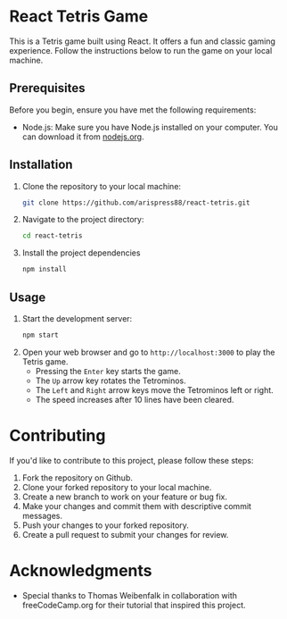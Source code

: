 # React Tetris Game

This is a Tetris game built using React. It offers a fun and classic gaming experience. Follow the instructions below to run the game on your local machine.

## Prerequisites

Before you begin, ensure you have met the following requirements:

- Node.js: Make sure you have Node.js installed on your computer. You can download it from [nodejs.org](https://nodejs.org/).

## Installation

1. Clone the repository to your local machine:

   ```bash
   git clone https://github.com/arispress88/react-tetris.git

2. Navigate to the project directory:
   ```bash
   cd react-tetris

3. Install the project dependencies
   ```bash
   npm install

## Usage

1. Start the development server:
   ```bash
   npm start

2. Open your web browser and go to `http://localhost:3000` to play the Tetris game.
   - Pressing the `Enter` key starts the game.
   - The `Up` arrow key rotates the Tetrominos.
   - The `Left` and `Right` arrow keys move the Tetrominos left or right.
   - The speed increases after 10 lines have been cleared.

# Contributing

If you'd like to contribute to this project, please follow these steps:

1. Fork the repository on Github.
2. Clone your forked repository to your local machine.
3. Create a new branch to work on your feature or bug fix.
4. Make your changes and commit them with descriptive commit messages.
5. Push your changes to your forked repository.
6. Create a pull request to submit your changes for review.

# Acknowledgments

- Special thanks to Thomas Weibenfalk in collaboration with freeCodeCamp.org for their tutorial that inspired this project.
